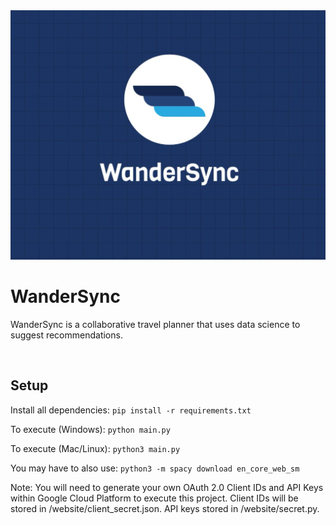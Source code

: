 <img src="website/static/images/WanderSync.jpeg">

# WanderSync

WanderSync is a collaborative travel planner that uses data science to suggest recommendations.

<br>

## Setup

Install all dependencies: `pip install -r requirements.txt`

To execute (Windows): `python main.py`

To execute (Mac/Linux): `python3 main.py`

You may have to also use: `python3 -m spacy download en_core_web_sm`

Note: You will need to generate your own OAuth 2.0 Client IDs and API Keys within Google Cloud Platform to execute this project. Client IDs will be stored in /website/client_secret.json. API keys stored in /website/secret.py.
